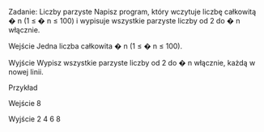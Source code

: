 Zadanie: Liczby parzyste
Napisz program, który wczytuje liczbę całkowitą 
�
n (1 ≤ 
�
n ≤ 100) i wypisuje wszystkie parzyste liczby od 2 do 
�
n włącznie.

Wejście
Jedna liczba całkowita 
�
n (1 ≤ 
�
n ≤ 100).

Wyjście
Wypisz wszystkie parzyste liczby od 2 do 
�
n włącznie, każdą w nowej linii.

Przykład

Wejście
8

Wyjście
2
4
6
8